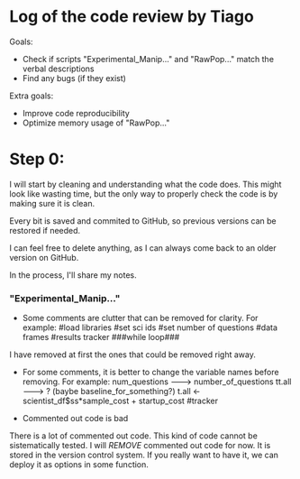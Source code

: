 
# Log of the code review by Tiago

Goals:

* Check if scripts  "Experimental_Manip..." and "RawPop..." match the verbal descriptions
* Find any bugs (if they exist)

Extra goals:
 
* Improve code reproducibility
* Optimize memory usage of "RawPop..."

# Step 0: 

I will start by cleaning and understanding what the code does.
This might look like wasting time, but the only way to properly 
check the code is by making sure it is clean. 


Every bit is saved and commited to GitHub, so previous versions 
can be restored if needed. 

I can feel free to delete anything, as I can always come back to 
an older version on GitHub. 


In the process, I'll share my notes.

### "Experimental_Manip..."

* Some comments are clutter that can be removed for clarity. For example: 
    #load libraries
    #set sci ids
    #set number of questions
    #data frames
    #results tracker
    ###while loop###

I have removed at first the ones that could be removed right away. 

* For some comments, it is better to change the variable names before removing. For example:
    num_questions ---> number_of_questions
    tt.all ---> ? (baybe baseline_for_something?)
    t.all <- scientist_df$ss*sample_cost + startup_cost #tracker


* Commented out code is bad

There is a lot of commented out code. This kind of code cannot be sistematically tested. 
I will *REMOVE* commented out code for now. It is stored in the version control system. 
If you really want to have it, we can deploy it as options in some function. 


